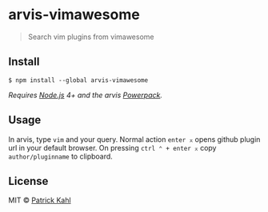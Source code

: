 # arvis-vimawesome

> Search vim plugins from vimawesome


## Install

```
$ npm install --global arvis-vimawesome
```

*Requires [Node.js](https://nodejs.org) 4+ and the arvis [Powerpack](https://www.arvisapp.com/powerpack/).*


## Usage

In arvis, type `vim` and your query.
Normal action `enter ⌅` opens github plugin url in your default browser.
On pressing `ctrl ⌃ + enter ⌅` copy `author/pluginname` to clipboard.


## License

MIT © [Patrick Kahl](https://github.com/patrickkahl)
